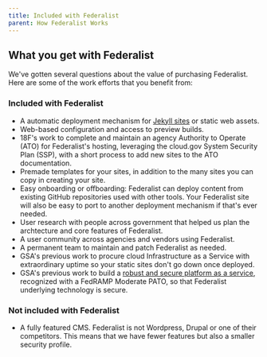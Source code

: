 ```yaml
---
title: Included with Federalist
parent: How Federalist Works
---
```

## What you get with Federalist
We've gotten several questions about the value of purchasing Federalist. Here are some of the work efforts that you benefit from:

### Included with Federalist

* A automatic deployment mechanism for [Jekyll sites](https://jekyllrb.com/docs/home/) or static web assets.
* Web-based configuration and access to preview builds.
* 18F's work to complete and maintain an agency Authority to Operate (ATO) for Federalist's hosting, leveraging the cloud.gov System Security Plan (SSP), with a short process to add new sites to the ATO documentation.
* Premade templates for your sites, in addition to the many sites you can copy in creating your site.
* Easy onboarding or offboarding: Federalist can deploy content from existing GitHub repositories used with other tools. Your Federalist site will also be easy to port to another deployment mechanism if that's ever needed.
* User research with people across government that helped us plan the archtecture and core features of Federalist.
* A user community across agencies and vendors using Federalist.
* A permanent team to maintain and patch Federalist as needed.
* GSA's previous work to procure cloud Infrastructure as a Service with extraordinary uptime so your static sites don't go down once deployed.
* GSA's previous work to build a [robust and secure platform as a service](https://cloud.gov), recognized with a FedRAMP Moderate PATO, so that Federalist underlying technology is secure.

### Not included with Federalist

* A fully featured CMS. Federalist is not Wordpress, Drupal or one of their competitors. This means that we have fewer features but also a smaller security profile.
